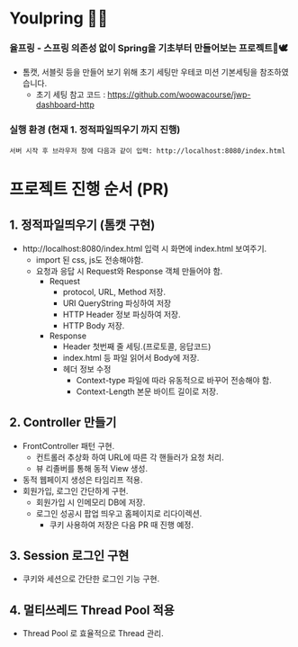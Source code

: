 # Youlpring 🌻🐝
### 율프링 - 스프링 의존성 없이 Spring을 기초부터 만들어보는 프로젝트🪺🕊

* 톰캣, 서블릿 등을 만들어 보기 위해 초기 세팅만 우테코 미션 기본세팅을 참조하였습니다.  
  - 초기 세팅 참고 코드 : https://github.com/woowacourse/jwp-dashboard-http


### 실행 환경 (현재 1. 정적파일띄우기 까지 진행)
    서버 시작 후 브라우저 창에 다음과 같이 입력: http://localhost:8080/index.html

# 프로젝트 진행 순서 (PR)
## 1. 정적파일띄우기 (톰캣 구현)
  - http://localhost:8080/index.html 입력 시 화면에 index.html 보여주기.
    - import 된 css, js도 전송해야함.
    - 요청과 응답 시 Request와 Response 객체 만들어야 함.
      - Request
        - protocol, URL, Method 저장.
        - URI QueryString 파싱하여 저장
        - HTTP Header 정보 파싱하여 저장. 
        - HTTP Body 저장.
      - Response
        - Header 첫번째 줄 세팅.(프로토콜, 응답코드)
        - index.html 등 파일 읽어서 Body에 저장.
        - 헤더 정보 수정
          - Context-type 파일에 따라 유동적으로 바꾸어 전송해야 함.
          - Context-Length 본문 바이트 길이로 저장.
    

## 2. Controller 만들기
  - FrontController 패턴 구현.
    - 컨트롤러 추상화 하여 URL에 따른 각 핸들러가 요청 처리.
    - 뷰 리졸버를 통해 동적 View 생성. 
  - 동적 웹페이지 생성은 타임리프 적용.
  - 회원가입, 로그인 간단하게 구현.
    - 회원가입 시 인메모리 DB에 저장.
    - 로그인 성공시 팝업 띄우고 홈페이지로 리다이렉션.
      - 쿠키 사용하여 저장은 다음 PR 때 진행 예정.

## 3. Session 로그인 구현
  - 쿠키와 세션으로 간단한 로그인 기능 구현.

## 4. 멀티쓰레드 Thread Pool 적용
  - Thread Pool 로 효율적으로 Thread 관리.
